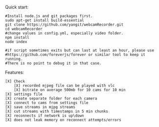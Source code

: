 Quick start:

    #Install node.js and git packages first.
    sudo apt-get install build-essential
    git clone https://github.com/yangit/webcamRecorder.git
    cd webcamRecorder
    #change values in config.yml, especially video folder.
    npm install
    node index

    #if script sometimes exits but can last at least an hour, please use
    #https://github.com/foreverjs/forever or similar tool to keep it running.
    #There is no point to debug it in that case.

Features:

    [X] Check
        [X] recorded mjpeg file can be played with vlc
        [X] bitrate on average 500mb for 10 cams for 10 min
    [X] settings file
    [X] create separate folder for each camera
    [X] connect to cams from settings file
    [X] save streams in mjpg streams
    [X] cut streams with timestamps in 5 min chunks
    [X] reconnects if network is up\down
    [X] does not leak memory on reconnect attempts/errors
